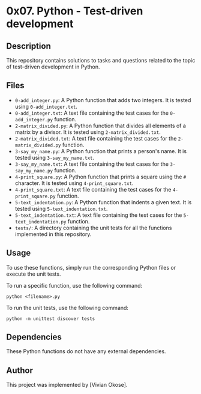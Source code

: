 # 0x07. Python - Test-driven development

## Description
This repository contains solutions to tasks and questions related to the topic of test-driven development in Python.

## Files
* `0-add_integer.py`: A Python function that adds two integers. It is tested using `0-add_integer.txt`.
* `0-add_integer.txt`: A text file containing the test cases for the `0-add_integer.py` function.
* `2-matrix_divided.py`: A Python function that divides all elements of a matrix by a divisor. It is tested using `2-matrix_divided.txt`.
* `2-matrix_divided.txt`: A text file containing the test cases for the `2-matrix_divided.py` function.
* `3-say_my_name.py`: A Python function that prints a person's name. It is tested using `3-say_my_name.txt`.
* `3-say_my_name.txt`: A text file containing the test cases for the `3-say_my_name.py` function.
* `4-print_square.py`: A Python function that prints a square using the `#` character. It is tested using `4-print_square.txt`.
* `4-print_square.txt`: A text file containing the test cases for the `4-print_square.py` function.
* `5-text_indentation.py`: A Python function that indents a given text. It is tested using `5-text_indentation.txt`.
* `5-text_indentation.txt`: A text file containing the test cases for the `5-text_indentation.py` function.
* `tests/`: A directory containing the unit tests for all the functions implemented in this repository.

## Usage
To use these functions, simply run the corresponding Python files or execute the unit tests.

To run a specific function, use the following command:
```
python <filename>.py
```

To run the unit tests, use the following command:
```
python -m unittest discover tests
```

## Dependencies
These Python functions do not have any external dependencies.

## Author
This project was implemented by [Vivian Okose].

